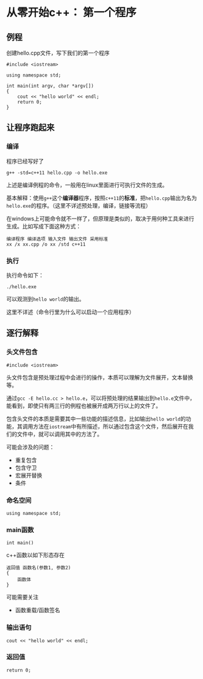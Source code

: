 # 从零开始c++： 第一个程序

## 例程

创建hello.cpp文件，写下我们的第一个程序

```
#include <iostream>

using namespace std;

int main(int argv, char *argv[])
{
    cout << "hello world" << endl;
    return 0;
}
```

## 让程序跑起来

### 编译
程序已经写好了
```
g++ -std=c++11 hello.cpp -o hello.exe
```
上述是编译例程的命令，一般用在linux里面进行可执行文件的生成。

基本解释：使用`g++`这个**编译器**程序，按照`c++11`的**标准**，把`hello.cpp`输出为名为`hello.exe`的程序。（这里不详述预处理，编译，链接等流程）

在windows上可能命令就不一样了，但原理是类似的，取决于用何种工具来进行生成。比如写成下面这种方式：
```
编译程序 编译选项 输入文件 输出文件 采用标准
xx /x xx.cpp /o xx /std c++11
```


### 执行

执行命令如下：
```
./hello.exe
```
可以观测到`hello world`的输出。

这里不详述（命令行里为什么可以启动一个应用程序）

## 逐行解释


### 头文件包含
```
#include <iostream>
```

头文件包含是预处理过程中会进行的操作，本质可以理解为文件展开，文本替换等。

通过`gcc -E hello.cc > hello.e`，可以将预处理的结果输出到`hello.e`文件中，能看到，即使只有两三行的例程也被展开成两万行以上的文件了。

包含头文件的本质是需要其中一些功能的描述信息，比如输出`hello world`的功能，其调用方法在`iostream`中有所描述，所以通过包含这个文件，然后展开在我们的文件中，就可以调用其中的方法了。

可能会涉及的问题：
- 重复包含
- 包含守卫
- 宏展开替换
- 条件

### 命名空间

```
using namespace std;
```

### main函数

```
int main()
```

c++函数以如下形态存在

```
返回值 函数名(参数1, 参数2)
{
    函数体
}
```

可能需要关注
- 函数重载/函数签名

### 输出语句

```
cout << "hello world" << endl;
```

### 返回值

```
return 0;
```
